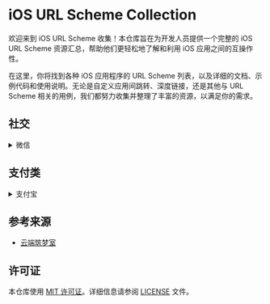 # iOS URL Scheme Collection   

欢迎来到 iOS URL Scheme 收集！本仓库旨在为开发人员提供一个完整的 iOS URL Scheme 资源汇总，帮助他们更轻松地了解和利用 iOS 应用之间的互操作性。

在这里，你将找到各种 iOS 应用程序的 URL Scheme 列表，以及详细的文档、示例代码和使用说明。无论是自定义应用间跳转、深度链接，还是其他与 URL Scheme 相关的用例，我们都努力收集并整理了丰富的资源，以满足你的需求。

## 社交
<details> 
  <summary>微信</summary> 
  
  **[App Store下载](https://apps.apple.com/cn/app/%E5%BE%AE%E4%BF%A1/id414478124)** 

  
  **[打开微信](https://nf404301.github.io/URL-Scheme-redirect/redirect.html?scheme=wechat)**

      weixin:// 

  **[微信扫一扫](https://nf404301.github.io/URL-Scheme-redirect/redirect.html?scheme=weixin://scan)** 

      weixin://scanqrcode


</details>





## 支付类
<details>
  <summary>支付宝</summary> 
  
  ##### 支付宝

      alipays://

  ##### 支付宝收款功能

      alipays://platformapi/startapp?appId=20000123

  ##### 支付宝扫一扫功能

      alipays://platformapi/startapp?saId=10000007

  ##### 支付宝手机充值功能

      alipay://platformapi/startapp?saId=10000003

</details>


## 参考来源
* [云端筑梦室](https://www.ydzms.com/archives/58/)

## 许可证

本仓库使用 [MIT 许可证](LICENSE)。详细信息请参阅 [LICENSE](LICENSE) 文件。

